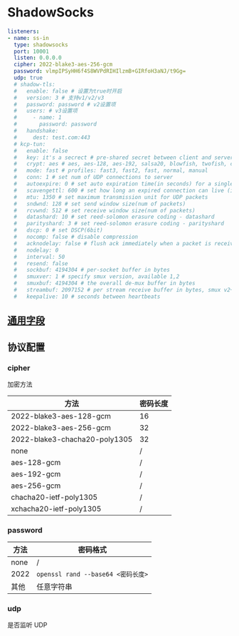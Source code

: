 # ShadowSocks

```{.yaml linenums="1"}
listeners:
- name: ss-in
  type: shadowsocks
  port: 10001
  listen: 0.0.0.0
  cipher: 2022-blake3-aes-256-gcm
  password: vlmpIPSyHH6f4S8WVPdRIHIlzmB+GIRfoH3aNJ/t9Gg=
  udp: true
  # shadow-tls:
  #   enable: false # 设置为true时开启
  #   version: 3 # 支持v1/v2/v3
  #   password: password # v2设置项
  #   users: # v3设置项
  #     - name: 1
  #       password: password
  #   handshake:
  #     dest: test.com:443
  # kcp-tun:
  #   enable: false
  #   key: it's a secrect # pre-shared secret between client and server
  #   crypt: aes # aes, aes-128, aes-192, salsa20, blowfish, twofish, cast5, 3des, tea, xtea, xor, sm4, none, null
  #   mode: fast # profiles: fast3, fast2, fast, normal, manual
  #   conn: 1 # set num of UDP connections to server
  #   autoexpire: 0 # set auto expiration time(in seconds) for a single UDP connection, 0 to disable
  #   scavengettl: 600 # set how long an expired connection can live (in seconds)
  #   mtu: 1350 # set maximum transmission unit for UDP packets
  #   sndwnd: 128 # set send window size(num of packets)
  #   rcvwnd: 512 # set receive window size(num of packets)
  #   datashard: 10 # set reed-solomon erasure coding - datashard
  #   parityshard: 3 # set reed-solomon erasure coding - parityshard
  #   dscp: 0 # set DSCP(6bit)
  #   nocomp: false # disable compression
  #   acknodelay: false # flush ack immediately when a packet is received
  #   nodelay: 0
  #   interval: 50
  #   resend: false
  #   sockbuf: 4194304 # per-socket buffer in bytes
  #   smuxver: 1 # specify smux version, available 1,2
  #   smuxbuf: 4194304 # the overall de-mux buffer in bytes
  #   streambuf: 2097152 # per stream receive buffer in bytes, smux v2+
  #   keepalive: 10 # seconds between heartbeats
```

## [通用字段](./index.md)

## 协议配置

### cipher

加密方法

| 方法                          | 密码长度 |
| ----------------------------- | -------- |
| 2022-blake3-aes-128-gcm       | 16       |
| 2022-blake3-aes-256-gcm       | 32       |
| 2022-blake3-chacha20-poly1305 | 32       |
| none                          | /        |
| aes-128-gcm                   | /        |
| aes-192-gcm                   | /        |
| aes-256-gcm                   | /        |
| chacha20-ietf-poly1305        | /        |
| xchacha20-ietf-poly1305       | /        |

### password

| 方法 | 密码格式                             |
| ---- | ------------------------------------ |
| none | /                                    |
| 2022 | `openssl rand --base64 <密码长度>` |
| 其他 | 任意字符串                           |

### udp

是否监听 UDP
